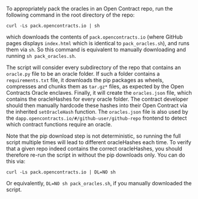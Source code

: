 To appropriately pack the oracles in an Open Contract repo, run the following command in the root directory of the repo:
```
curl -Ls pack.opencontracts.io | sh
```
which downloads the contents of `pack.opencontracts.io` (where GitHub pages displays `index.html` which is identical to `pack_oracles.sh`), and runs them via `sh`. So this command is equivalent to manually downloading and running `sh pack_oracles.sh`.

The script will consider every subdirectory of the repo that contains an `oracle.py` file to be an oracle folder.
If such a folder contains a `requirements.txt` file, it downloads the pip packages as wheels, compresses and chunks them as `tar.gz*` files, as expected by the Open Contracts Oracle enclaves. Finally, it will create the `oracles.json` file, which contains the oracleHashes for every oracle folder. The contract developer should then manually hardcode these hashes into their Open Contract via the inherited `setOracleHash` function. The `oracles.json` file is also used by the `dapp.opencontracts.io/#/github-user/github-repo` frontend to detect which contract functions require an oracle.

Note that the pip download step is not deterministic, so running the full script multiple times will lead to different oracleHashes each time. To verify that a given repo indeed contains the correct oracleHashes, you should therefore re-run the script in without the pip downloads only. You can do this via:
```
curl -Ls pack.opencontracts.io | DL=NO sh
```
Or equivalently, `DL=NO sh pack_oracles.sh`, if you manually downloaded the script.
